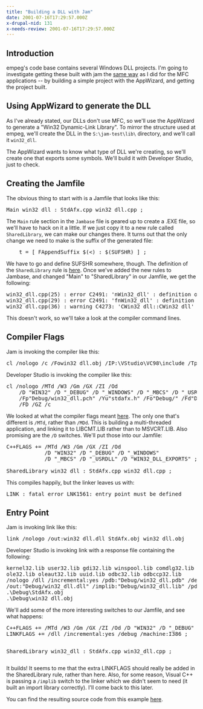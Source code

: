 ```yaml
---
title: "Building a DLL with Jam"
date: 2001-07-16T17:29:57.000Z
x-drupal-nid: 131
x-needs-review: 2001-07-16T17:29:57.000Z
---
```

## Introduction

empeg's code base contains several Windows DLL projects. I'm going to investigate getting these built with jam the [same way](http://www.differentpla.net/content/2001/07/building-an-mfc-application-with-jam-introduction) as I did for the MFC applications -- by building a simple project with the AppWizard, and getting the project built.

## Using AppWizard to generate the DLL

As I've already stated, our DLLs don't use MFC, so we'll use the AppWizard to generate a "Win32 Dynamic-Link Library". To mirror the structure used at empeg, we'll create the DLL in the `S:\jam-test\lib\` directory, and we'll call it `win32_dll`.

The AppWizard wants to know what type of DLL we're creating, so we'll create one that exports some symbols. We'll build it with Developer Studio, just to check.

## Creating the Jamfile

The obvious thing to start with is a Jamfile that looks like this:

<div class="snippet">
<pre>Main win32_dll : StdAfx.cpp win32_dll.cpp ;
</pre>

</div>

The `Main` rule section in the `Jambase` file is geared up to create a .EXE file, so we'll have to hack on it a little. If we just copy it to a new rule called `SharedLibrary`, we can make our changes there. It turns out that the only change we need to make is the suffix of the generated file:
<div class="snippet">
<pre>	_t = [ FAppendSuffix $(<) : $(SUFSHR) ] ;
</pre>

</div>

We have to go and define SUFSHR somewhere, though. The definition of the `SharedLibrary` rule is [here](shared_lib_rule.html).
Once we've added the new rules to Jambase, and changed "Main" to "SharedLibrary" in our Jamfile, we get the following:

<div class="snippet">
<pre>win32_dll.cpp(25) : error C2491: 'nWin32_dll' : definition of dllimport data not allowed
win32_dll.cpp(29) : error C2491: 'fnWin32_dll' : definition of dllimport function not allowed
win32_dll.cpp(36) : warning C4273: 'CWin32_dll::CWin32_dll' : inconsistent dll linkage.  dllexport assumed.
</pre>

</div>

This doesn't work, so we'll take a look at the compiler command lines.
## Compiler Flags

Jam is invoking the compiler like this:

<div class="snippet">
<pre>cl /nologo /c /Fowin32_dll.obj /IP:\VStudio\VC98\include /Tpwin32_dll.cpp
</pre>

</div>

Developer Studio is invoking the compiler like this:
<div class="snippet">
<pre>cl /nologo /MTd /W3 /Gm /GX /ZI /Od
	/D "WIN32" /D "_DEBUG" /D "_WINDOWS" /D "_MBCS" /D "_USRDLL" /D "WIN32_DLL_EXPORTS"
	/Fp"Debug/win32_dll.pch" /Yu"stdafx.h" /Fo"Debug/" /Fd"Debug/"
	/FD /GZ /c
</pre>

</div>

We looked at what the compiler flags meant [here](../mfc_app/cpp_flags.html). The only one that's different is `/MTd`, rather than `/MDd`. This is building a multi-threaded application, and linking it to LIBCMT.LIB rather than to MSVCRT.LIB. Also promising are the `/D` switches. We'll put those into our Jamfile:

<pre>C++FLAGS += /MTd /W3 /Gm /GX /ZI /Od
			/D "WIN32" /D "_DEBUG" /D "_WINDOWS"
			/D "_MBCS" /D "_USRDLL" /D "WIN32_DLL_EXPORTS" ;

SharedLibrary win32_dll : StdAfx.cpp win32_dll.cpp ;</pre>

This compiles happily, but the linker leaves us with:
<div class="snippet">
<pre>LINK : fatal error LNK1561: entry point must be defined
</pre>

</div>

## Entry Point

Jam is invoking link like this:

<div class="snippet">
<pre>link /nologo /out:win32_dll.dll StdAfx.obj win32_dll.obj
</pre>

</div>

Developer Studio is invoking link with a response file containing the following:
<div class="snippet">
<pre>kernel32.lib user32.lib gdi32.lib winspool.lib comdlg32.lib advapi32.lib shell32.lib
ole32.lib oleaut32.lib uuid.lib odbc32.lib odbccp32.lib
/nologo /dll /incremental:yes /pdb:"Debug/win32_dll.pdb" /debug /machine:I386
/out:"Debug/win32_dll.dll" /implib:"Debug/win32_dll.lib" /pdbtype:sept
.\Debug\StdAfx.obj
.\Debug\win32_dll.obj
</pre>

</div>

We'll add some of the more interesting switches to our Jamfile, and see what happens:

<div class="snippet">
<pre>C++FLAGS += /MTd /W3 /Gm /GX /ZI /Od /D "WIN32" /D "_DEBUG" /D "_WINDOWS" /D "_MBCS" /D "_USRDLL" /D "WIN32_DLL_EXPORTS" ;
LINKFLAGS += /dll /incremental:yes /debug /machine:I386 ;

SharedLibrary win32_dll : StdAfx.cpp win32_dll.cpp ;
</pre>

</div>

It builds!
It seems to me that the extra LINKFLAGS should really be added in the SharedLibrary rule, rather than here. Also, for some reason, Visual C++ is passing a `/implib` switch to the linker which we didn't seem to need (it built an import library correctly). I'll come back to this later.

You can find the resulting source code from this example [here](../src/jam-test-20010712a.tar.gz).